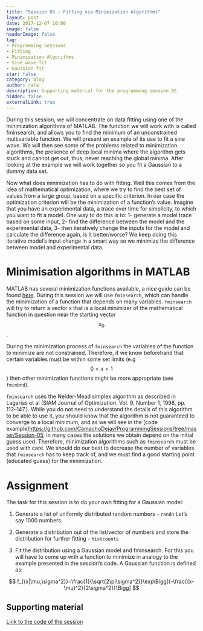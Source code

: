 ```yaml
---
title: "Session 05 - Fitting via Minimization Algorithms"
layout: post
date: 2017-12-07 10:00
image: false
headerImage: false
tag:
- Programming Sessions
- Fitting
- Minimisation Algorithms
- Sine wave fit
- Gaussian fit
star: false
category: blog
author: rafa
description: Supporting material for the programming session 05
hidden: false
externalLink: true
---
```


During this session, we will concentrate on data fitting using one of the minimization algorithms of MATLAB. The function we will work with is called fminsearch, and allows you to find the minimum of an unconstrained multivariable function. We will present an example of its use to fit a sine wave. We will then see some of the problems related to minimization algorithms, the presence of deep local minima where the algorithm gets stuck and cannot get out, thus, never reaching the global minima. After looking at the example we will work together so you fit a Gaussian to a dummy data set.

Now what does minimization has to do with fitting. Well this comes from the idea of mathematical optimization, where we try to find the best set of values from a large group, based on a specific criterion. In our case the optimization criterion will be the minimization of a function’s value. Imagine that you have an experimental data, a trace over time for simplicity, to which you want to fit a model. One way to do this is to: 1- generate a model trace based on some input, 2- find the difference between the model and the experimental data, 3- then iteratively change the inputs for the model and calculate the difference again, is it better/worse? We keep doing this iterative model’s input change in a smart way so we minimize the difference between model and experimental data.

# Minimisation algorithms in MATLAB

MATLAB has several minimization functions available, a nice guide can be found [here]( https://mathworks.com/help/matlab/math/optimizing-nonlinear-functions.html). During this session we will use ``fminsearch``, which can handle the minimization of a function that depends on many variables. ``fminsearch`` will try to return a vector x that is a local minimizer of the mathematical function in question near the starting vector $$x_0$$.

During the minimization process of ``fminsearch`` the variables of the function to minimize are not constrained. Therefore, if we know beforehand that certain variables must be within some set limits (e.g $$0<x<1$$) then other minimization functions might be more appropriate (see ``fminbnd``).

``fminsearch`` uses the Nelder-Mead simplex algorithm as described in Lagarias et al (SIAM Journal of Optimization. Vol. 9, Number 1, 1998, pp. 112–147.). While you do not need to understand the details of this algorithm to be able to use it, you should know that the algorithm is not guaranteed to converge to a local minimum, and as we will see in the [code example]https://github.com/CamachoDejay/ProgrammingSessions/tree/master/Session-05, in many cases the solutions we obtain depend on the initial guess used. Therefore, minimization algorithms such as ``fminsearch`` must be used with care. We should do our best to decrease the number of variables that ``fminsearch`` has to keep track of, and we must find a good starting point (educated guess) for the minimization.

# Assignment
The task for this session is to do your own fitting for a Gaussian model:

1. Generate a list of uniformly distributed random numbers - ``randn`` Let’s say 1000 numbers.

2. Generate a distribution out of the list/vector of numbers and store the distribution for further fitting - ``histcounts``

3. Fit the distribution using a Gaussian model and fminsearch. For this you will have to come up with a function to minimize in analogy to the example presented in the session’s code. A Gaussian function is defined as:

$$
f_{(x|\mu,\sigma^2)}=\frac{1}{\sqrt{2\pi\sigma^2}}\exp\Bigg[{-\frac{(x-\mu)^2}{2\sigma^2}}\Bigg]
$$



## Supporting material

[Link to the code of the session](https://github.com/CamachoDejay/ProgrammingSessions/tree/master/Session-05)
